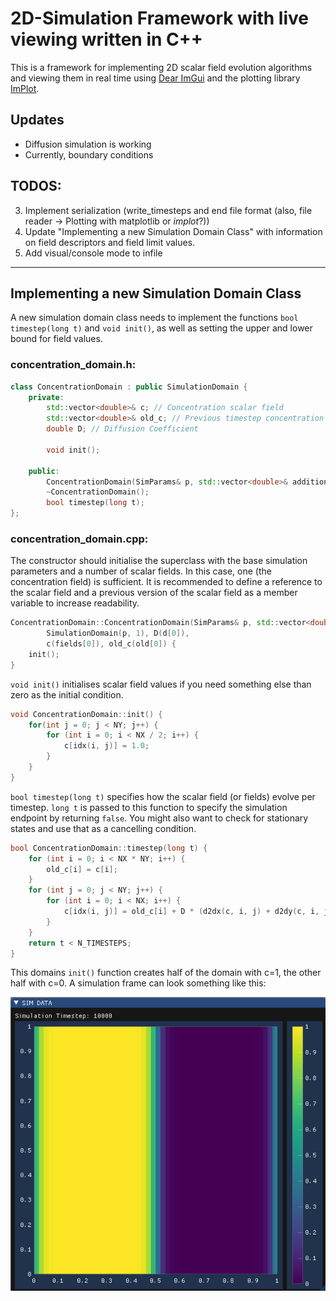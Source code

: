 # 2D-Simulation Framework with live viewing written in C++
This is a framework for implementing 2D scalar field evolution algorithms and viewing them in real time using [Dear ImGui](https://github.com/ocornut/imgui) and the plotting library [ImPlot](https://github.com/epezent/implot).

## Updates
- Diffusion simulation is working
- Currently, boundary conditions 

## TODOS:
3. Implement serialization (write_timesteps and end file format (also, file reader -> Plotting with matplotlib or *implot*?))
4. Update "Implementing a new Simulation Domain Class" with information on field descriptors and field limit values.
5. Add visual/console mode to infile
--- 

## Implementing a new Simulation Domain Class

A new simulation domain class needs to implement the functions `bool timestep(long t)` and `void init()`, as well as setting the upper and lower bound for field values.

### concentration_domain.h:
``` cpp
class ConcentrationDomain : public SimulationDomain {
    private: 
        std::vector<double>& c; // Concentration scalar field
        std::vector<double>& old_c; // Previous timestep concentration values;
        double D; // Diffusion Coefficient
        
        void init();
    
    public:
        ConcentrationDomain(SimParams& p, std::vector<double>& additional_params);
        ~ConcentrationDomain();
        bool timestep(long t);
};
```

### concentration_domain.cpp:
The constructor should initialise the superclass with the base simulation parameters and a number of scalar fields. In this case, one (the concentration field) is sufficient. 
It is recommended to define a reference to the scalar field and a previous version of the scalar field as a member variable to increase readability.
```cpp
ConcentrationDomain::ConcentrationDomain(SimParams& p, std::vector<double>& d):
        SimulationDomain(p, 1), D(d[0]),
        c(fields[0]), old_c(old[0]) {
    init();
}
```
`void init()` initialises scalar field values if you need something else than zero as the initial condition.
```cpp
void ConcentrationDomain::init() {
    for(int j = 0; j < NY; j++) {
        for (int i = 0; i < NX / 2; i++) {
            c[idx(i, j)] = 1.0;
        }
    }
}
```
`bool timestep(long t)` specifies how the scalar field (or fields) evolve per timestep. `long t` is passed to this function to specify the simulation endpoint by returning `false`. You might also want to check for stationary states and use that as a cancelling condition.
```cpp
bool ConcentrationDomain::timestep(long t) {
    for (int i = 0; i < NX * NY; i++) {
        old_c[i] = c[i];
    }
    for (int j = 0; j < NY; j++) {
        for (int i = 0; i < NX; i++) {
            c[idx(i, j)] = old_c[i] + D * (d2dx(c, i, j) + d2dy(c, i, j)) * DELTA_T;
        }
    }
    return t < N_TIMESTEPS;
}
```

This domains `init()` function creates half of the domain with c=1, the other half with c=0. A simulation frame can look something like this:

![Simulation Frame](img/diffusion_171220.png)
